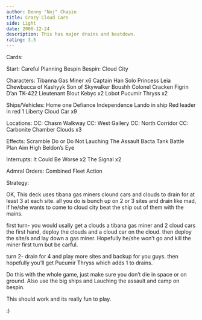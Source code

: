 ```yaml
---
author: Denny "Noj" Chapin
title: Crazy Cloud Cars
side: Light
date: 2000-12-24
description: This has major drains and beatdown.
rating: 3.5
---
```

Cards: 

Start:
Careful Planning
Bespin
Bespin: Cloud City

Characters:
Tibanna Gas Miner x6
Captain Han Solo
Princess Leia
Chewbacca of Kashyyk
Son of Skywalker
Boushh
Colonel Cracken
Figrin D&#8217;an
TK-422
Lieutenant Blout
Kebyc x2
Lobot
Pucumir Thryss x2

Ships/Vehicles:
Home one
Defiance
Independence
Lando in ship
Red leader in red 1
Liberty
Cloud Car x9

Locations:
CC: Chasm Walkway
CC: West Gallery
CC: North Corridor
CC: Carbonite Chamber
Clouds x3

Effects:
Scramble
Do or Do Not
Lauching The Assault
Bacta Tank
Battle Plan
Aim High
Beldon&#8217;s Eye

Interrupts:
It Could Be Worse x2
The Signal x2

Admral Orders:
Combined Fleet Action






Strategy: 

OK,
This deck uses tibana gas miners clound cars and clouds to drain for at least 3 at each site. all you do is bunch up on 2 or 3 sites and drain like mad, if he/she wants to come to cloud city beat the ship out of them with the mains.

first turn- you would usally get a clouds a tibana gas miner and 2 cloud cars the first hand, deploy the clouds and a cloud car on the cloud. then deploy the site/s and lay down a gas miner.
Hopefully he/she won’t go and kill the miner first turn but be carful.

turn 2- drain for 4 and play more sites and backup for you guys. then hopefully you’ll get Pucumir Thryss which adds 1 to drains.


Do this with the whole game, just make sure you don’t die in space or on ground. Also use the big ships and Lauching the assault and camp on bespin.

This should work and its really fun to play.

:)

